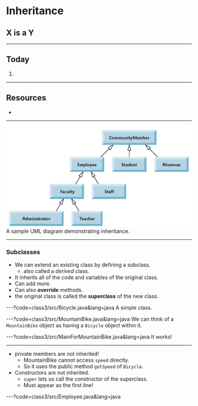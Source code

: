 # Inheritance

## X is a Y


---
## Today
1.


---
## Resources
+ 



---
![](class3/umlExample.png)
A sample UML diagram demonstrating inheritance.

---
### Subclasses
+ We can extend an existing class by defining a subclass.
  + also called a *derived* class.
+ It inherits all of the code and variables of the original class.
+ Can add more.
+ Can also **override** methods.
+ the original class is called the **superclass** of the new class.


---?code=class3/src/Bicycle.java&lang=java
A simple class.


---?code=class3/src/MountainBike.java&lang=java
We can think of a `MountainBike` object as having a 
`Bicycle` object within it. 


---?code=class3/src/MainForMountainBike.java&lang=java
It works!


---
+ private members are not inherited!
  + MountainBike cannot access `speed` directly.
  + So it uses the public method `getSpeed` of `Bicycle`.
+ Constructors are not inherited.
  + `super` lets us call the constructor of the superclass.
  + Must appear as the first line!


---?code=class3/src/Employee.java&lang=java



